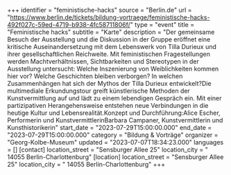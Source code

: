 +++
identifier = "feministische-hacks"
source = "Berlin.de"
url = "https://www.berlin.de/tickets/bildung-vortraege/feministische-hacks-492f027c-59ed-4719-b938-4fc58711806f/"
type = "event"
title = "Feministische hacks"
subtitle = "Karte"
description = "Der gemeinsame Besuch der Ausstellung und die Diskussion in der Gruppe eröffnet eine kritische Auseinandersetzung mit dem Lebenswerk von Tilla Durieux und ihrer gesellschaftlichen Reichweite. Mit feministischen Fragestellungen werden Machtverhältnissen, Sichtbarkeiten und Stereotypen in der Ausstellung untersucht: Welche Inszenierung von Weiblichkeiten kommen hier vor? Welche Geschichten bleiben verborgen? In welchen Zusammenhängen hat sich der Mythos der Tilla Durieux entwickelt?Die multimediale Erkundungstour greift künstlerische Methoden der Kunstvermittlung auf und lädt zu einem lebendigen Gespräch ein. Mit einer partizipativen Herangehensweise entstehen neue Verbindungen in die heutige Kultur und Lebensrealität.Konzept und Durchführung:Alice Escher, Performerin und KunstvermittlerinBarbara Campaner, Kunstvermittlerin und Kunsthistorikerin"
start_date = "2023-07-29T15:00:00.000"
end_date = "2023-07-29T15:00:00.000"
category = "Bildung & Vorträge"
organizer = "Georg-Kolbe-Museum"
updated = "2023-07-07T18:34:23.000"
languages = []
[contact]
location_street = "Sensburger Allee 25"
location_city = " 14055 Berlin-Charlottenburg"
[location]
location_street = "Sensburger Allee 25"
location_city = " 14055 Berlin-Charlottenburg"
+++